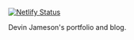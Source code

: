 [![Netlify Status](https://api.netlify.com/api/v1/badges/5455fe56-a2c6-4716-8d31-ec27dd720eda/deploy-status)](https://app.netlify.com/sites/devinjameson/deploys)

Devin Jameson's portfolio and blog.
